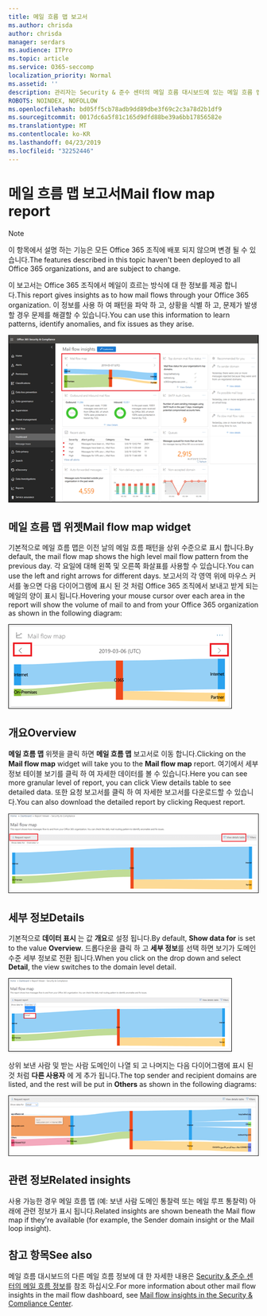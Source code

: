 ```yaml
---
title: 메일 흐름 맵 보고서
ms.author: chrisda
author: chrisda
manager: serdars
ms.audience: ITPro
ms.topic: article
ms.service: O365-seccomp
localization_priority: Normal
ms.assetid: ''
description: 관리자는 Security & 준수 센터의 메일 흐름 대시보드에 있는 메일 흐름 맵 보고서에 대해 알아볼 수 있습니다.
ROBOTS: NOINDEX, NOFOLLOW
ms.openlocfilehash: bd05ff5cb78adb9dd89dbe3f69c2c3a78d2b1df9
ms.sourcegitcommit: 0017dc6a5f81c165d9dfd88be39a6bb17856582e
ms.translationtype: MT
ms.contentlocale: ko-KR
ms.lasthandoff: 04/23/2019
ms.locfileid: "32252446"
---
```

# <a name="mail-flow-map-report"></a><span data-ttu-id="fb560-103">메일 흐름 맵 보고서</span><span class="sxs-lookup"><span data-stu-id="fb560-103">Mail flow map report</span></span>

> [!NOTE]
> <span data-ttu-id="fb560-104">이 항목에서 설명 하는 기능은 모든 Office 365 조직에 배포 되지 않으며 변경 될 수 있습니다.</span><span class="sxs-lookup"><span data-stu-id="fb560-104">The features described in this topic haven't been deployed to all Office 365 organizations, and are subject to change.</span></span>

<span data-ttu-id="fb560-105">이 보고서는 Office 365 조직에서 메일이 흐르는 방식에 대 한 정보를 제공 합니다.</span><span class="sxs-lookup"><span data-stu-id="fb560-105">This report gives insights as to how mail flows through your Office 365 organization.</span></span> <span data-ttu-id="fb560-106">이 정보를 사용 하 여 패턴을 파악 하 고, 상황을 식별 하 고, 문제가 발생할 경우 문제를 해결할 수 있습니다.</span><span class="sxs-lookup"><span data-stu-id="fb560-106">You can use this information to learn patterns, identify anomalies, and fix issues as they arise.</span></span>

![Security & 준수 센터의 메일 흐름 대시보드의 메일 흐름 맵 보고서](media/mail-flow-map-selected.png)

## <a name="mail-flow-map-widget"></a><span data-ttu-id="fb560-108">메일 흐름 맵 위젯</span><span class="sxs-lookup"><span data-stu-id="fb560-108">Mail flow map widget</span></span>

<span data-ttu-id="fb560-109">기본적으로 메일 흐름 맵은 이전 날의 메일 흐름 패턴을 상위 수준으로 표시 합니다.</span><span class="sxs-lookup"><span data-stu-id="fb560-109">By default, the mail flow map shows the high level mail flow pattern from the previous day.</span></span> <span data-ttu-id="fb560-110">각 요일에 대해 왼쪽 및 오른쪽 화살표를 사용할 수 있습니다.</span><span class="sxs-lookup"><span data-stu-id="fb560-110">You can use the left and right arrows for different days.</span></span> <span data-ttu-id="fb560-111">보고서의 각 영역 위에 마우스 커서를 놓으면 다음 다이어그램에 표시 된 것 처럼 Office 365 조직에서 보내고 받게 되는 메일의 양이 표시 됩니다.</span><span class="sxs-lookup"><span data-stu-id="fb560-111">Hovering your mouse cursor over each area in the report will show the volume of mail to and from your Office 365 organization as shown in the following diagram:</span></span>

![메일 흐름 맵 위젯의 왼쪽 및 오른쪽 화살표](media/mail-flow-map-widget.png)

## <a name="overview"></a><span data-ttu-id="fb560-113">개요</span><span class="sxs-lookup"><span data-stu-id="fb560-113">Overview</span></span>

<span data-ttu-id="fb560-114">**메일 흐름 맵** 위젯을 클릭 하면 **메일 흐름 맵** 보고서로 이동 합니다.</span><span class="sxs-lookup"><span data-stu-id="fb560-114">Clicking on the **Mail flow map** widget will take you to the **Mail flow map** report.</span></span> <span data-ttu-id="fb560-115">여기에서 세부 정보 테이블 보기를 클릭 하 여 자세한 데이터를 볼 수 있습니다.</span><span class="sxs-lookup"><span data-stu-id="fb560-115">Here you can see more granular level of report, you can click View details table to see detailed data.</span></span> <span data-ttu-id="fb560-116">또한 요청 보고서를 클릭 하 여 자세한 보고서를 다운로드할 수 있습니다.</span><span class="sxs-lookup"><span data-stu-id="fb560-116">You can also download the detailed report by clicking Request report.</span></span>

![메일 흐름 맵 보고서의 개요 보기](media/mail-flow-map-overview.png)

## <a name="details"></a><span data-ttu-id="fb560-118">세부 정보</span><span class="sxs-lookup"><span data-stu-id="fb560-118">Details</span></span>

<span data-ttu-id="fb560-119">기본적으로 **데이터 표시** 는 값 **개요**로 설정 됩니다.</span><span class="sxs-lookup"><span data-stu-id="fb560-119">By default, **Show data for** is set to the value **Overview**.</span></span> <span data-ttu-id="fb560-120">드롭다운을 클릭 하 고 **세부 정보**를 선택 하면 보기가 도메인 수준 세부 정보로 전환 됩니다.</span><span class="sxs-lookup"><span data-stu-id="fb560-120">When you click on the drop down and select **Detail**, the view switches to the domain level detail.</span></span>

![메일 흐름 맵 보고서의 개요 보기에 대 한 데이터 표시에서 세부 정보 선택](media/mail-flow-map-select-detail.png)

<span data-ttu-id="fb560-122">상위 보낸 사람 및 받는 사람 도메인이 나열 되 고 나머지는 다음 다이어그램에 표시 된 것 처럼 **다른 사용자** 에 게 추가 됩니다.</span><span class="sxs-lookup"><span data-stu-id="fb560-122">The top sender and recipient domains are listed, and the rest will be put in **Others** as shown in the following diagrams:</span></span>

![메일 흐름 맵 보고서의 세부 정보 보기](media/mail-flow-map-detail.png)

## <a name="related-insights"></a><span data-ttu-id="fb560-124">관련 정보</span><span class="sxs-lookup"><span data-stu-id="fb560-124">Related insights</span></span>

<span data-ttu-id="fb560-125">사용 가능한 경우 메일 흐름 맵 (예: 보낸 사람 도메인 통찰력 또는 메일 루프 통찰력) 아래에 관련 정보가 표시 됩니다.</span><span class="sxs-lookup"><span data-stu-id="fb560-125">Related insights are shown beneath the Mail flow map if they're available (for example, the Sender domain insight or the Mail loop insight).</span></span>

## <a name="see-also"></a><span data-ttu-id="fb560-126">참고 항목</span><span class="sxs-lookup"><span data-stu-id="fb560-126">See also</span></span>

<span data-ttu-id="fb560-127">메일 흐름 대시보드의 다른 메일 흐름 정보에 대 한 자세한 내용은 [Security & 준수 센터의 메일 흐름 정보](mail-flow-insights-v2.md)를 참조 하십시오.</span><span class="sxs-lookup"><span data-stu-id="fb560-127">For more information about other mail flow insights in the mail flow dashboard, see [Mail flow insights in the Security & Compliance Center](mail-flow-insights-v2.md).</span></span>